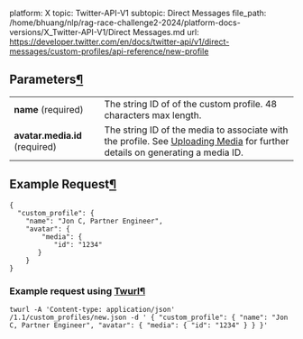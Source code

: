 platform: X
topic: Twitter-API-V1
subtopic: Direct Messages
file_path: /home/bhuang/nlp/rag-race-challenge2-2024/platform-docs-versions/X_Twitter-API-V1/Direct Messages.md
url: https://developer.twitter.com/en/docs/twitter-api/v1/direct-messages/custom-profiles/api-reference/new-profile

## Parameters[¶](#parameters "Permalink to this headline")

|     |     |
| --- | --- |
| **name** (required) | The string ID of of the custom profile. 48 characters max length. |
| **avatar.media.id** (required) | The string ID of the media to associate with the profile. See [Uploading Media](https://developer.twitter.com/en/docs/media/upload-media/overview) for further details on generating a media ID. |

## Example Request[¶](#example-request "Permalink to this headline")

    {
      "custom_profile": {
        "name": "Jon C, Partner Engineer",
        "avatar": {
            "media": {
               "id": "1234"
           }
        }
    }

### Example request using [Twurl](https://github.com/twitter/twurl)[¶](#example-request-using-twurl "Permalink to this headline")

    twurl -A 'Content-type: application/json' /1.1/custom_profiles/new.json -d ' { "custom_profile": { "name": "Jon C, Partner Engineer", "avatar": { "media": { "id": "1234" } } }'